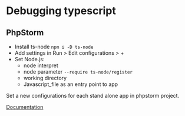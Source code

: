 # Debugging typescript

## PhpStorm

- Install ts-node `npm i -D ts-node`
- Add settings in Run > Edit configurations > +
- Set Node.js:
  - node interpret
  - node parameter `--require ts-node/register`
  - working directory
  - Javascript_file as an entry point to app

Set a new configurations for each stand alone app in phpstorm project.

[Documentation](https://www.jetbrains.com/help/webstorm/running-and-debugging-typescript.html)
